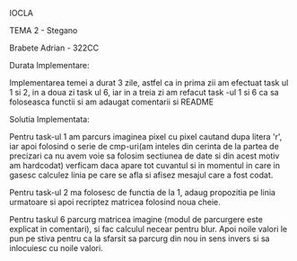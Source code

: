  IOCLA
  
  TEMA 2 - Stegano
  
  Brabete Adrian - 322CC
  

Durata Implementare:

Implementarea temei a durat 3 zile, astfel ca in prima zii am efectuat 
task ul 1 si 2, in a doua zi task ul 6, iar in a treia zi am refacut task -ul 1
si 6 ca sa foloseasca functii si am adaugat comentarii si README

Solutia Implementata:

Pentru task-ul 1 am parcurs imaginea pixel cu pixel cautand dupa litera
'r', iar apoi folosind o serie de cmp-uri(am inteles din cerinta de la partea
de precizari ca nu avem voie sa folosim sectiunea de date si din acest motiv
am hardcodat) verficam daca apare tot cuvantul si in momentul in care in gasesc
calculez linia pe care se afla si afisez mesajul care a fost codat.

Pentru task-ul 2 ma folosesc de functia de la 1, adaug propozitia pe
linia urmatoare si apoi recriptez matricea folosind noua cheie.

Pentru taskul 6 parcurg matricea imagine (modul de parcurgere este
 explicat in comentari), si fac calculul necear pentru blur. Apoi noile valori
le pun pe stiva pentru ca la sfarsit sa parcurg din nou in sens invers si sa 
inlocuiesc cu noile valori.
